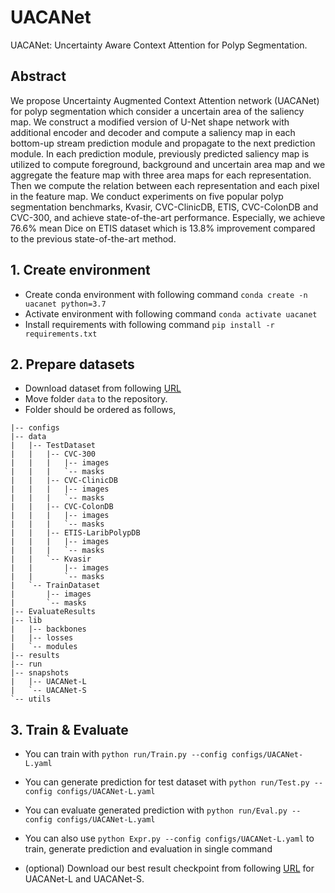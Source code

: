 # UACANet
UACANet: Uncertainty Aware Context Attention for Polyp Segmentation.

## Abstract

We propose Uncertainty Augmented Context Attention network (UACANet) for polyp segmentation which consider a uncertain area of the saliency map. We construct a modified version of U-Net shape network with additional encoder and decoder and compute a saliency map in each bottom-up stream prediction module and propagate to the next prediction module. In each prediction module, previously predicted saliency map is utilized to compute foreground, background and uncertain area map and we aggregate the feature map with three area maps for each representation. Then we compute the relation between each representation and each pixel in the feature map. We conduct experiments on five popular polyp segmentation benchmarks, Kvasir, CVC-ClinicDB, ETIS, CVC-ColonDB and CVC-300, and achieve state-of-the-art performance. Especially, we achieve 76.6% mean Dice on ETIS dataset which is 13.8% improvement compared to the previous state-of-the-art method.

## 1. Create environment
  + Create conda environment with following command `conda create -n uacanet python=3.7`
  + Activate environment with following command `conda activate uacanet`
  + Install requirements with following command `pip install -r requirements.txt`
  
## 2. Prepare datasets
  + Download dataset from following [URL](https://drive.google.com/file/d/17Cs2JhKOKwt4usiAYJVJMnXfyZWySn3s/view?usp=sharing)
  + Move folder `data` to the repository.
  + Folder should be ordered as follows,
```
|-- configs
|-- data
|   |-- TestDataset
|   |   |-- CVC-300
|   |   |   |-- images
|   |   |   `-- masks
|   |   |-- CVC-ClinicDB
|   |   |   |-- images
|   |   |   `-- masks
|   |   |-- CVC-ColonDB
|   |   |   |-- images
|   |   |   `-- masks
|   |   |-- ETIS-LaribPolypDB
|   |   |   |-- images
|   |   |   `-- masks
|   |   `-- Kvasir
|   |       |-- images
|   |       `-- masks
|   `-- TrainDataset
|       |-- images
|       `-- masks
|-- EvaluateResults
|-- lib
|   |-- backbones
|   |-- losses
|   `-- modules
|-- results
|-- run
|-- snapshots
|   |-- UACANet-L
|   `-- UACANet-S
`-- utils
```

## 3. Train & Evaluate
  + You can train with `python run/Train.py --config configs/UACANet-L.yaml`
  + You can generate prediction for test dataset with `python run/Test.py --config configs/UACANet-L.yaml`
  + You can evaluate generated prediction with `python run/Eval.py --config configs/UACANet-L.yaml`
  + You can also use `python Expr.py --config configs/UACANet-L.yaml` to train, generate prediction and evaluation in single command
  
  + (optional) Download our best result checkpoint from following [URL](https://drive.google.com/file/d/1C5ag5X_gKR1IHW6fVAHdMggu7ilU1XbC/view?usp=sharing) for UACANet-L and UACANet-S.

